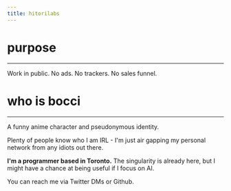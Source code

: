```yaml
---
title: hitorilabs
---
```


# purpose
---
Work in public. No ads. No trackers. No sales funnel.

# who is bocci
---
A funny anime character and pseudonymous identity.

Plenty of people know who I am IRL - I'm just air gapping
my personal network from any idiots out there. 

**I'm a programmer based in Toronto.** The singularity is
already here, but I might have a chance at being useful if
I focus on AI.

You can reach me via Twitter DMs or Github.
